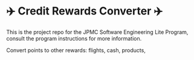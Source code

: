 # :airplane: Credit Rewards Converter :airplane:
This is the project repo for the JPMC Software Engineering Lite Program, consult the program instructions for more information.

Convert points to other rewards: flights, cash, products, 